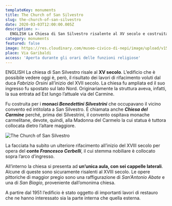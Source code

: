 ```yaml
---
templateKey: monuments
title: The Church of San Silvestro
slug: the-church-of-san-silvestro
date: 2020-03-03T12:00:00.005Z
description: >-
  ENGLISH La Chiesa di San Silvestro risalente al XV secolo e costruita per i monaci Benedettini Silvestrini è anche chiamata Chiesa del Carmine dai nepesini. E' costituita da un'unica aula con sei cappelle laterali.
category: monuments
featured: false
image: https://res.cloudinary.com/museo-civico-di-nepi/image/upload/v1587372763/carmine-01_zlb9jk.jpg
place: Via Garibaldi
access: 'Aperta durante gli orari delle funzioni religiose'
---
```

ENGLISH La chiesa di San Silvestro risale al **XV secolo**. L’edificio che è possibile vedere oggi è, però, il risultato dei lavori di rifacimento voluti dal duca _Fabrizio Orsini_ all’inizio del XVII secolo. La chiesa fu ampliata ed il suo ingresso fu spostato sul lato Nord. Originariamente la struttura aveva, infatti, la sua entrata ad Est lungo l’attuale via del Carmine.

Fu costruita per i **monaci _Benedettini Silvestrini_** che occupavano il vicino convento ed intitolata a San Silvestro. È chiamata anche _**Chiesa del Carmine**_ perché, prima dei Silvestrini, il convento ospitava monache carmelitane, devote, quindi, alla Madonna del Carmelo la cui statua è tuttora collocata dietro l’altare maggiore.

![The Church of San Silvestro](https://res.cloudinary.com/museo-civico-di-nepi/image/upload/v1587372763/carmine-02_sypphh.jpg)

La facciata ha subito un ulteriore rifacimento all’inizio del XVIII secolo per opera del **conte _Francesco Cerbelli_**, il cui stemma nobiliare è collocato sopra l’arco d’ingresso.

All’interno la chiesa si presenta ad **un’unica aula, con sei cappelle laterali**. Alcune di queste sono sicuramente risalenti al XVIII secolo. Le opere pittoriche di maggior pregio sono una raffigurazione di _San’Antonio Abate_ e una di _San Biagio_, proveniente dall’omonima chiesa.

A partire dal 1951 l’edificio è stato oggetto di importanti lavori di restauro che ne hanno interessato sia la parte interna che quella esterna.